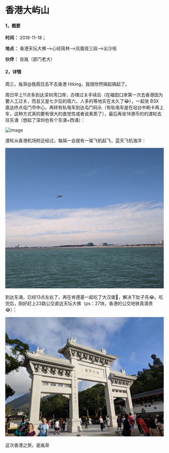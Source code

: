 # 香港大屿山

#### 1，概要

**时间：** 2018-11-18；

**地点：** 香港天坛大佛—>心经简林—>凤凰径三段—>尖沙咀

**伙伴：** 张胤（部门老大）

#### 2，详情

周三，胤哥@我周日去不去香港 Hiking，我很欣然搞起搞起了。

周日早上11点多到达深圳湾口岸，办理过关手续后（在福田口岸第一次去香港因为要人工过关，而且又是七夕后的周六，人多的等地实在太久了😂），一起坐 B3X 直达终点屯门市中心，再转有轨电车到达屯门码头（有轨电车是在站台中刷卡再上车，这种方式真的要有很大的直觉性或者说素质了），最后再坐18港币的的渡轮去往东涌（想起了深圳也有个东涌+西涌）：

![image](https://github.com/XYScience/Blog/raw/master/Life/2018/11月/香港大屿山/Photo/ticket_tungchung.jpg)

渡轮从香港机场附近经过，每隔一会就有一架飞机起飞，蓝天飞机海洋：

![image](https://github.com/XYScience/Blog/raw/master/Life/2018/11月/香港大屿山/Photo/plane.jpg)

到达东涌，已经13点左右了，再在肯德基一起吃了大汉堡🍔，解决下肚子先😂。吃完后，刚好赶上23路公交直达天坛大佛（ps：27块，香港的公交地铁真滴贵😂）：

![image](https://github.com/XYScience/Blog/raw/master/Life/2018/11月/香港大屿山/Photo/nantianfoguo.jpg)

这次香港之旅，是胤哥